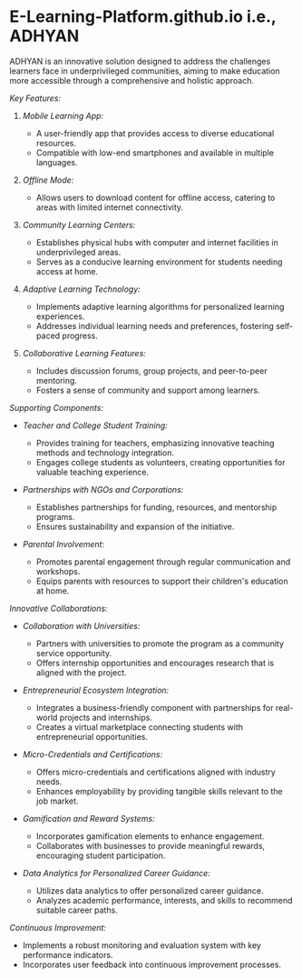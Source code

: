 # E-Learning-Platform.github.io i.e., ADHYAN

ADHYAN is an innovative solution designed to address the challenges learners face in underprivileged communities, aiming to make education more accessible through a comprehensive and holistic approach.

*Key Features:*

1. *Mobile Learning App:*
   - A user-friendly app that provides access to diverse educational resources.
   - Compatible with low-end smartphones and available in multiple languages.

2. *Offline Mode:*
   - Allows users to download content for offline access, catering to areas with limited internet connectivity.

3. *Community Learning Centers:*
   - Establishes physical hubs with computer and internet facilities in underprivileged areas.
   - Serves as a conducive learning environment for students needing access at home.

4. *Adaptive Learning Technology:*
   - Implements adaptive learning algorithms for personalized learning experiences.
   - Addresses individual learning needs and preferences, fostering self-paced progress.

5. *Collaborative Learning Features:*
   - Includes discussion forums, group projects, and peer-to-peer mentoring.
   - Fosters a sense of community and support among learners.

*Supporting Components:*

- *Teacher and College Student Training:*
  - Provides training for teachers, emphasizing innovative teaching methods and technology integration.
  - Engages college students as volunteers, creating opportunities for valuable teaching experience.

- *Partnerships with NGOs and Corporations:*
  - Establishes partnerships for funding, resources, and mentorship programs.
  - Ensures sustainability and expansion of the initiative.

- *Parental Involvement:*
  - Promotes parental engagement through regular communication and workshops.
  - Equips parents with resources to support their children's education at home.

*Innovative Collaborations:*

- *Collaboration with Universities:*
  - Partners with universities to promote the program as a community service opportunity.
  - Offers internship opportunities and encourages research that is aligned with the project.

- *Entrepreneurial Ecosystem Integration:*
  - Integrates a business-friendly component with partnerships for real-world projects and internships.
  - Creates a virtual marketplace connecting students with entrepreneurial opportunities.

- *Micro-Credentials and Certifications:*
  - Offers micro-credentials and certifications aligned with industry needs.
  - Enhances employability by providing tangible skills relevant to the job market.

- *Gamification and Reward Systems:*
  - Incorporates gamification elements to enhance engagement.
  - Collaborates with businesses to provide meaningful rewards, encouraging student participation.

- *Data Analytics for Personalized Career Guidance:*
  - Utilizes data analytics to offer personalized career guidance.
  - Analyzes academic performance, interests, and skills to recommend suitable career paths.

*Continuous Improvement:*

- Implements a robust monitoring and evaluation system with key performance indicators.
- Incorporates user feedback into continuous improvement processes.
